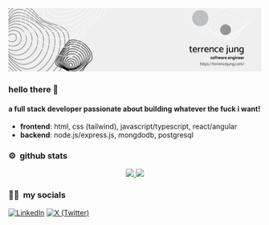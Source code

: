 [![header](./linkedinbanner.png)]([https://aar.one](https://terrencejung.com/))

### hello there 👋

#### a full stack developer passionate about building whatever the fuck i want! 
- **frontend**: html, css (tailwind), javascript/typescript, react/angular
- **backend**: node.js/express.js, mongdodb, postgresql

### ⚙️ &nbsp;github stats

<p align="center">
  <a href="https://github.com/terrencejihoonjung">
    <img height="180em" src="https://github-readme-stats-eight-theta.vercel.app/api?username=terrencejihoonjung&show_icons=true&theme=algolia&include_all_commits=true&count_private=true"/>
    <img height="180em" src="https://github-readme-stats-eight-theta.vercel.app/api/top-langs/?username=terrencejihoonjung&layout=compact&langs_count=8&theme=algolia"/>
  </a>
</p>

### 🤝🏻 &nbsp;my socials

[![LinkedIn](https://img.shields.io/badge/-terrencejung-blue?style=flat-square&logo=Linkedin&logoColor=white&link=https://www.linkedin.com/in/terrencejung/)](https://www.linkedin.com/in/terrencejung/)
[![X (Twitter)](https://img.shields.io/badge/-X%20(Twitter)-1ca0f1?style=flat-square&labelColor=1ca0f1&logo=twitter&logoColor=white&link=https://twitter.com/terrence_jung)](https://twitter.com/terrence_jung)


